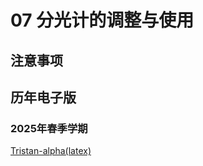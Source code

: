 # 07 分光计的调整与使用

## 注意事项


## 历年电子版

### 2025年春季学期


[Tristan-alpha(latex)](https://github.com/Tristan-alpha/Phylab-PHY104B-SUSTech/tree/main/%E5%88%86%E5%85%89%E8%AE%A1%E5%88%B6)
